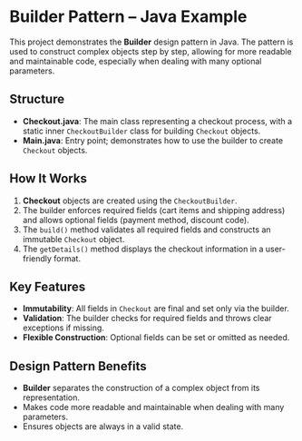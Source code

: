 
# Builder Pattern – Java Example

This project demonstrates the **Builder** design pattern in Java. The pattern is used to construct complex objects step by step, allowing for more readable and maintainable code, especially when dealing with many optional parameters.

## Structure

- **Checkout.java**: The main class representing a checkout process, with a static inner `CheckoutBuilder` class for building `Checkout` objects.
- **Main.java**: Entry point; demonstrates how to use the builder to create `Checkout` objects.

## How It Works

1. **Checkout** objects are created using the `CheckoutBuilder`.
2. The builder enforces required fields (cart items and shipping address) and allows optional fields (payment method, discount code).
3. The `build()` method validates all required fields and constructs an immutable `Checkout` object.
4. The `getDetails()` method displays the checkout information in a user-friendly format.


## Key Features

- **Immutability**: All fields in `Checkout` are final and set only via the builder.
- **Validation**: The builder checks for required fields and throws clear exceptions if missing.
- **Flexible Construction**: Optional fields can be set or omitted as needed.

## Design Pattern Benefits

- **Builder** separates the construction of a complex object from its representation.
- Makes code more readable and maintainable when dealing with many parameters.
- Ensures objects are always in a valid state.
